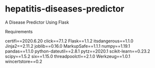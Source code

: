 # hepatitis-diseases-predictor
A Disease Predictor Using Flask 

Requirements 

certifi==2020.6.20
click==7.1.2
Flask==1.1.2
itsdangerous==1.1.0
Jinja2==2.11.2
joblib==0.16.0
MarkupSafe==1.1.1
numpy==1.19.1
pandas==1.1.0
python-dateutil==2.8.1
pytz==2020.1
scikit-learn==0.23.2
scipy==1.5.2
six==1.15.0
threadpoolctl==2.1.0
Werkzeug==1.0.1
wincertstore==0.2
